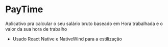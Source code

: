 # PayTime
Aplicativo pra calcular o seu salário bruto baseado em Hora trabalhada e o valor da sua hora de trabalho
- Usado React Native e NativeWind para a estilização
